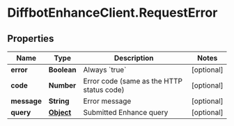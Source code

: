 # DiffbotEnhanceClient.RequestError

## Properties

Name | Type | Description | Notes
------------ | ------------- | ------------- | -------------
**error** | **Boolean** | Always &#x60;true&#x60; | [optional] 
**code** | **Number** | Error code (same as the HTTP status code) | [optional] 
**message** | **String** | Error message | [optional] 
**query** | [**Object**](.md) | Submitted Enhance query | [optional] 


